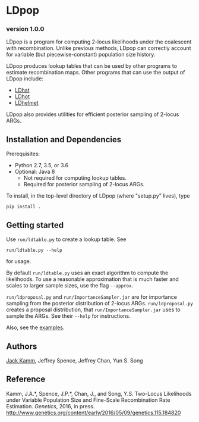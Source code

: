 # LDpop
### version 1.0.0
LDpop is a program for computing 2-locus likelihoods under the coalescent with recombination. Unlike previous methods, LDpop can correctly account for variable (but piecewise-constant) population size history.

LDpop produces lookup tables that can be used by other programs to estimate recombination maps. Other programs that can use the output of LDpop include:
* [LDhat](https://github.com/auton1/LDhat)
* [LDhot](https://github.com/auton1/LDhot)
* [LDhelmet](https://sourceforge.net/projects/ldhelmet/)

LDpop also provides utilities for efficient posterior sampling of 2-locus ARGs.

## Installation and Dependencies

Prerequisites:
* Python 2.7, 3.5, or 3.6
* Optional: Java 8
  * Not required for computing lookup tables.
  * Required for posterior sampling of 2-locus ARGs.

To install, in the top-level directory of LDpop (where "setup.py" lives), type
```
pip install .
```

## Getting started
Use `run/ldtable.py` to create a lookup table. See
```
run/ldtable.py --help
```
for usage.

By default `run/ldtable.py` uses an exact algorithm to compute the likelihoods.
To use a reasonable approximation that is much faster and scales to larger sample sizes,
use the flag `--approx`.

`run/ldproposal.py` and `run/ImportanceSampler.jar` are for importance sampling from the posterior distribution of 2-locus ARGs.
`run/ldproposal.py` creates a proposal distribution, that `run/ImportanceSampler.jar` uses to sample the ARGs. See their `--help` for instructions.

Also, see the [examples](example/).

## Authors

[Jack Kamm](mailto:jkamm@stat.berkeley.edu), Jeffrey Spence, Jeffrey Chan, Yun S. Song

## Reference

Kamm, J.A.\*, Spence, J.P.\*, Chan, J., and Song, Y.S. Two-Locus Likelihoods under Variable Population Size and Fine-Scale Recombination Rate Estimation. *Genetics*, 2016, in press. http://www.genetics.org/content/early/2016/05/09/genetics.115.184820
